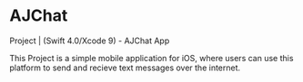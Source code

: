 # AJChat
Project | (Swift 4.0/Xcode 9) - AJChat App

This Project is a simple mobile application for iOS, where users can use this platform to send and recieve text messages over the internet.
